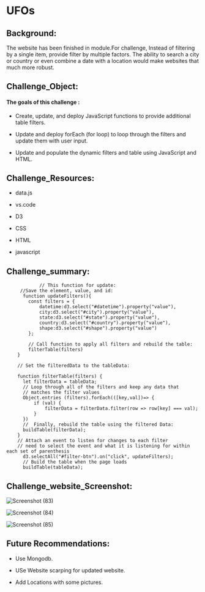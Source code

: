 # UFOs

## Background:


The website has been finished in module.For challenge, Instead of filtering by a single item,  provide filter by multiple factors. The ability to search a city or country or even combine a date with a location would make websites that much more robust.

## Challenge_Object:

####  The goals of this challenge :

*  Create, update, and deploy JavaScript functions to provide additional table filters.


*  Update and deploy forEach (for loop) to loop through the filters and update them with user input.


*  Update and populate the dynamic filters and table using JavaScript and HTML.


## Challenge_Resources:

*  data.js

* vs.code

*  D3

*  CSS

* HTML

* javascript


## Challenge_summary:



                // This function for update: 
         //Save the element, value, and id:
          function updateFilters(){
            const filters = {
                datetime:d3.select("#datetime").property("value"),
                city:d3.select("#city").property("value"),
                state:d3.select("#state").property("value"),
                country:d3.select("#country").property("value"),
                shape:d3.select("#shape").property("value")
            };

            // Call function to apply all filters and rebuild the table:
            filterTable(filters)
        }

        // Set the filteredData to the tableData:

        function filterTable(filters) {
          let filterData = tableData;
          // Loop through all of the filters and keep any data that
          // matches the filter values
          Object.entries (filters).forEach(([key,val])=> {
              if (val) {
                  filterData = filterData.filter(row => row[key] === val);
              } 
          })
          //  Finally, rebuild the table using the filtered Data:
          buildTable(filterData); 
        }
        // Attach an event to listen for changes to each filter
        // need to select the event and what it is listening for within each set of parenthesis
          d3.selectAll("#filter-btn").on("click", updateFilters);
          // Build the table when the page loads
          buildTable(tableData);
          
          
          
 ## Challenge_website_Screenshot:
 
 
 







![Screenshot (83)](https://user-images.githubusercontent.com/65969608/90325384-9e99c500-df40-11ea-82aa-af3ee2ee93a3.png)






![Screenshot (84)](https://user-images.githubusercontent.com/65969608/90325392-aa858700-df40-11ea-9178-5f0e26bc0226.png)







![Screenshot (85)](https://user-images.githubusercontent.com/65969608/90325417-fb957b00-df40-11ea-87fe-f97bfa1fa5e6.png)





## Future Recommendations:

*   Use Mongodb.

*  USe Website scarping for updated website.

* Add Locations with some pictures.






